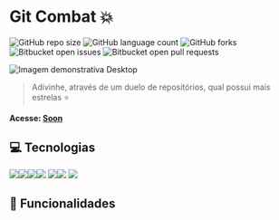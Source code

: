 # Git Combat 💥

![GitHub repo size](https://img.shields.io/github/repo-size/matheusgesser/gitcombat?style=for-the-badge)
![GitHub language count](https://img.shields.io/github/languages/count/matheusgesser/gitcombat?style=for-the-badge)
![GitHub forks](https://img.shields.io/github/forks/matheusgesser/gitcombat?style=for-the-badge)
![Bitbucket open issues](https://img.shields.io/bitbucket/issues/matheusgesser/gitcombat?style=for-the-badge)
![Bitbucket open pull requests](https://img.shields.io/bitbucket/pr-raw/matheusgesser/gitcombat?style=for-the-badge)

<img src="#" alt="Imagem demonstrativa Desktop">

> Adivinhe, através de um duelo de repositórios, qual possui mais estrelas ⭐

**Acesse: <a href="#">Soon</a>**

## 💻 **Tecnologias**

<img src='https://img.shields.io/badge/JavaScript-F7DF1E?style=for-the-badge&logo=javascript&logoColor=black' /><img src='https://img.shields.io/badge/TypeScript-007ACC?style=for-the-badge&logo=typescript&logoColor=white' /><img src='https://img.shields.io/badge/React-20232A?style=for-the-badge&logo=react&logoColor=61DAFB' /><img src='https://img.shields.io/badge/styled--components-DB7093?style=for-the-badge&logo=styled-components&logoColor=white' />
<img src='https://img.shields.io/badge/HTML5-E34F26?style=for-the-badge&logo=html5&logoColor=white' /><img src='https://img.shields.io/badge/CSS3-1572B6?style=for-the-badge&logo=css3&logoColor=white' />
<img src='https://img.shields.io/badge/GitHub API-222?style=for-the-badge&logo=git&logoColor=white' />

## 🚀 **Funcionalidades**
